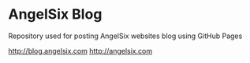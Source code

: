 # AngelSix Blog
Repository used for posting AngelSix websites blog using GitHub Pages

http://blog.angelsix.com 
http://angelsix.com
